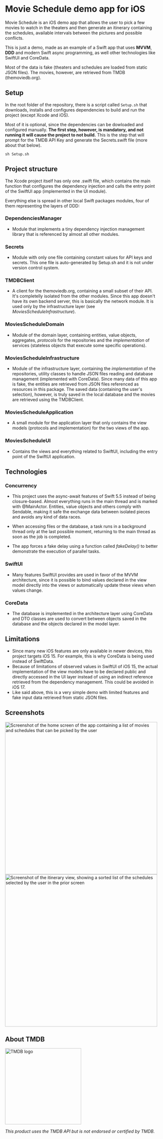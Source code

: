 # Movie Schedule demo app for iOS

Movie Schedule is an iOS demo app that allows the user to pick a few movies to watch in the theaters and then generate an itinerary containing the schedules, available intervals between the pictures and possible conflicts.

This is just a demo, made as an example of a Swift app that uses **MVVM**, **DDD** and modern Swift async programming, as well other technologies like SwiftUI and CoreData.

Most of the data is fake (theaters and schedules are loaded from static JSON files). The movies, however, are retrieved from TMDB (themoviedb.org).

## Setup

In the root folder of the repository, there is a script called `Setup.sh` that downloads, installs and configures dependencies to build and run the project (except Xcode and iOS).

Most of it is optional, since the dependencies can be dowloaded and configured manually. **The first step, however, is mandatory, and not running it will cause the project to not build.** This is the step that will prompt for the TMDB API Key and generate the Secrets.swift file (more about that below).

```
sh Setup.sh
```

## Project structure

The Xcode project itself has only one .swift file, which contains the main function that configures the dependency injection and calls the entry point of the SwiftUI app (implemented in the UI module).

Everything else is spread in other local Swift packages modules, four of them representing the layers of DDD:

### DependenciesManager

- Module that implements a tiny dependency injection management library that is referenced by almost all other modules.

### Secrets

- Module with only one file containing constant values for API keys and secrets. This one file is auto-generated by Setup.sh and it is not under version control system.

### TMDBClient

- A client for the themoviedb.org, containing a small subset of their API. It's completelly isolated from the other modules. Since this app doesn't have its own backend server, this is basically the network module. It is used only by the infrastructure layer (see *MoviesScheduleInfrastructure*).

### MoviesScheduleDomain

- Module of the domain layer, containing entities, value objects, aggregates, *protocols* for the repositories and the *implementation* of services (stateless objects that execute some specific operations).

### MoviesScheduleInfrastructure

- Module of the infrastructure layer, containing the *implementation* of the repositories, utility classes to handle JSON files reading and database management (implemented with CoreData). Since many data of this app is fake, the entities are retrieved from JSON files referenced as resources in this package. The saved data (containing the user's selection), however, is truly saved in the local database and the movies are retrieved using the TMDBClient.

### MoviesScheduleApplication

- A small module for the application layer that only contains the view models (protocols and implementation) for the two views of the app.

### MoviesScheduleUI

- Contains the views and everything related to SwiftUI, including the entry point of the SwiftUI application.

## Technologies

### Concurrency

- This project uses the async-await features of Swift 5.5 instead of being closure-based. Almost everything runs in the main thread and is marked with @MainActor. Entities, value objects and others comply with Sendable, making it safe the exchange data between isolated pieces and avoids any kind of data races.

- When accessing files or the database, a task runs in a background thread only at the last possible moment, returning to the main thread as soon as the job is completed.

- The app forces a fake delay using a function called *fakeDelay()* to better demonstrate the execution of parallel tasks.

### SwiftUI

- Many features SwiftUI provides are used in favor of the MVVM architecture, since it is possible to bind values declared in the view model directly into the views or automatically update these views when values change.

### CoreData

- The database is implemented in the architecture layer using CoreData and DTO classes are used to convert between objects saved in the database and the objects declared in the model layer.

## Limitations

- Since many new iOS features are only available in newer devices, this project targets iOS 15. For example, this is why CoreData is being used instead of SwiftData.
- Because of limitations of observed values in SwiftUI of iOS 15, the actual implementation of the view models have to be declared public and directly accessed in the UI layer instead of using an indirect reference retrieved from the dependency management. This could be avoided in iOS 17.
- Like said above, this is a very simple demo with limited features and fake input data retrieved from static JSON files.

## Screenshots

<img alt="Screenshot of the home screen of the app containing a list of movies and schedules that can be picked by the user" src="Screenshot1.png" alt="drawing" width="500"/>
<img alt="Screenshot of the itinerary view, showing a sorted list of the schedules selected by the user in the prior screen" src="Screenshot2.png" alt="drawing" width="500"/>

## About TMDB

<img alt="TMDB logo" src="MoviesScheduleUI/Sources/Resources/Media.xcassets/TMDBLogo.imageset/TMDBLogo.svg" alt="drawing" width="250"/>

*This product uses the TMDB API but is not endorsed or certified by TMDB.*